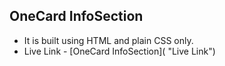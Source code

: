 ## OneCard InfoSection

- It is built using HTML and plain CSS only.
- Live Link - [OneCard InfoSection]( "Live Link")